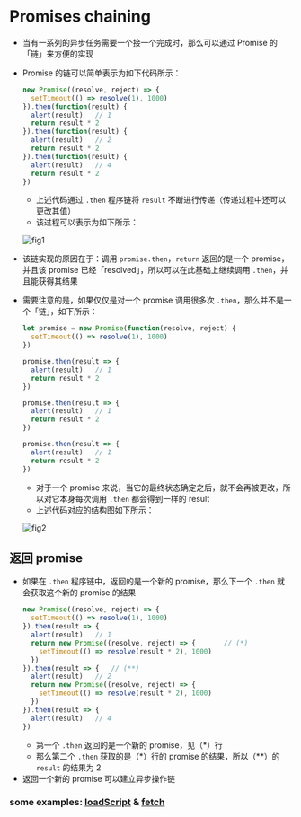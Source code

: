 # Promises chaining
+ 当有一系列的异步任务需要一个接一个完成时，那么可以通过 Promise 的「链」来方便的实现
+ Promise 的链可以简单表示为如下代码所示：
  ```javascript
  new Promise((resolve, reject) => {
    setTimeout(() => resolve(1), 1000)
  }).then(function(result) {
    alert(result)   // 1
    return result * 2
  }).then(function(result) {
    alert(result)   // 2
    return result * 2
  }).then(function(result) {
    alert(result)   // 4
    return result * 2
  })
  ```
  + 上述代码通过 `.then` 程序链将 `result` 不断进行传递（传递过程中还可以更改其值）
  + 该过程可以表示为如下所示：

  ![fig1](https://javascript.info/article/promise-chaining/promise-then-chain.png)

+ 该链实现的原因在于：调用 `promise.then`，`return` 返回的是一个 promise，并且该 promise 已经「resolved」，所以可以在此基础上继续调用 `.then`，并且能获得其结果
+ 需要注意的是，如果仅仅是对一个 promise 调用很多次 `.then`，那么并不是一个「链」，如下所示：
  ```javascript
  let promise = new Promise(function(resolve, reject) {
    setTimeout(() => resolve(1), 1000)
  })

  promise.then(result => {
    alert(result)   // 1
    return result * 2
  })

  promise.then(result => {
    alert(result)   // 1
    return result * 2
  })

  promise.then(result => {
    alert(result)   // 1
    return result * 2
  })
  ```
  + 对于一个 promise 来说，当它的最终状态确定之后，就不会再被更改，所以对它本身每次调用 `.then` 都会得到一样的 result
  + 上述代码对应的结构图如下所示：

  ![fig2](https://javascript.info/article/promise-chaining/promise-then-many.png)

## 返回 promise
+ 如果在 `.then` 程序链中，返回的是一个新的 promise，那么下一个 `.then` 就会获取这个新的 promise 的结果
  ```javascript
  new Promise((resolve, reject) => {
    setTimeout(() => resolve(1), 1000)
  }).then(result => {
    alert(result)   // 1
    return new Promise((resolve, reject) => {       // (*)
      setTimeout(() => resolve(result * 2), 1000)
    })
  }).then(result => {   // (**)
    alert(result)   // 2
    return new Promise((resolve, reject) => {
      setTimeout(() => resolve(result * 2), 1000)
    })
  }).then(result => {
    alert(result)   // 4
  })
  ```
  + 第一个 `.then` 返回的是一个新的 promise，见（*）行
  + 那么第二个 `.then` 获取的是（*）行的 promise 的结果，所以（**）的 `result` 的结果为 2
+ 返回一个新的 promise 可以建立异步操作链

### some examples: [loadScript](https://javascript.info/promise-chaining#example-loadscript) & [fetch](https://javascript.info/promise-chaining#bigger-example-fetch)